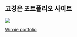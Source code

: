 ## 고경은 포트폴리오 사이트

<img src="main.jpg">

<a href="http://gaeng0.dothome.co.kr/myself/page/about.html">Winnie portfolio</a>


